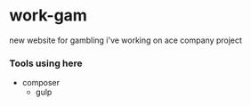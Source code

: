 # work-gam
new website for gambling i've working on ace company project

### Tools using here
* composer
    * gulp